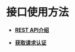 # 接口使用方法<a name="ZH-CN_TOPIC_0107752339"></a>

-   **[REST API介绍](REST-API介绍.md)**  

-   **[获取请求认证](获取请求认证.md)**  


